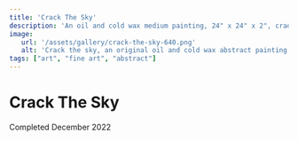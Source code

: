 ```yaml
---
title: 'Crack The Sky'
description: 'An oil and cold wax medium painting, 24" x 24" x 2", cradled birch panel'
image: 
   url: '/assets/gallery/crack-the-sky-640.png'
   alt: 'Crack the sky, an original oil and cold wax abstract painting'
tags: ["art", "fine art", "abstract"]
---
```


# Crack The Sky
Completed December 2022

